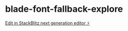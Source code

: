 # blade-font-fallback-explore

[Edit in StackBlitz next generation editor ⚡️](https://stackblitz.com/~/github.com/saurabhdaware/blade-font-fallback-explore)